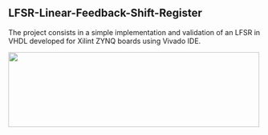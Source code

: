 ## LFSR-Linear-Feedback-Shift-Register
The project consists in a simple implementation and validation of an LFSR in VHDL developed for Xilint ZYNQ boards using Vivado IDE.
<p>
<img align="centered" width="500" height="150" src="https://upload.wikimedia.org/wikipedia/commons/9/99/Lfsr.gif">
</p>
